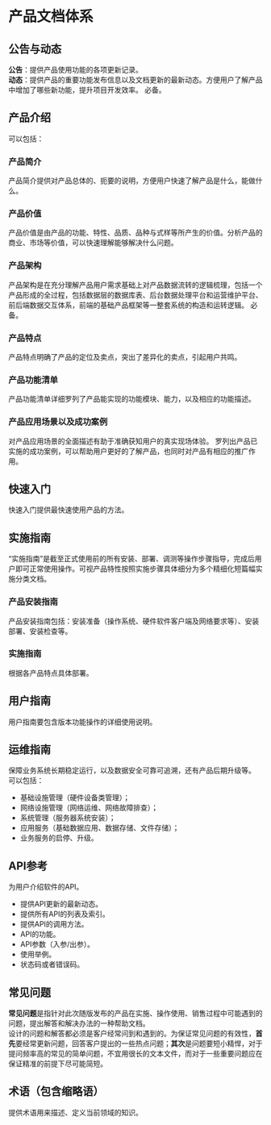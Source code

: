 # 产品文档体系

## 公告与动态

**公告**：提供产品使用功能的各项更新记录。<br/>
**动态**：提供产品的重要功能发布信息以及文档更新的最新动态。方便用户了解产品中增加了哪些新功能，提升项目开发效率。
必备。

## 产品介绍

可以包括：
### 产品简介
产品简介提供对产品总体的、扼要的说明，方便用户快速了解产品是什么，能做什么。

### 产品价值
产品价值是由产品的功能、特性、品质、品种与式样等所产生的价值。分析产品的商业、市场等价值，可以快速理解能够解决什么问题。

### 产品架构
产品架构是在充分理解产品用户需求基础上对产品数据流转的逻辑梳理，包括一个产品形成的全过程，包括数据层的数据库表、后台数据处理平台和运营维护平台、前后端数据交互体系，前端的基础产品框架等一整套系统的构造和运转逻辑。
必备。

### 产品特点
产品特点明确了产品的定位及卖点，突出了差异化的卖点，引起用户共鸣。

### 产品功能清单
产品功能清单详细罗列了产品能实现的功能模块、能力，以及相应的功能描述。

### 产品应用场景以及成功案例
对产品应用场景的全面描述有助于准确获知用户的真实现场体验。
罗列出产品已实施的成功案例，可以帮助用户更好的了解产品，也同时对产品有相应的推广作用。

## 快速入门
快速入门提供最快速使用产品的方法。

## 实施指南
“实施指南”是截至正式使用前的所有安装、部署、调测等操作步骤指导，完成后用户即可正常使用操作。可视产品特性按照实施步骤具体细分为多个精细化短篇幅实施分类文档。

### 产品安装指南
产品安装指南包括：安装准备（操作系统、硬件软件客户端及网络要求等）、安装部署、安装检查等。

### 实施指南
根据各产品特点具体部署。


## 用户指南
用户指南要包含版本功能操作的详细使用说明。

## 运维指南
保障业务系统长期稳定运行，以及数据安全可靠可追溯，还有产品后期升级等。
可以包括：
-  基础设施管理（硬件设备类管理）；
- 网络设施管理（网络运维、网络故障排查）；
- 系统管理（服务器系统安装）；
- 应用服务（基础数据应用、数据存储、文件存储）；
- 业务服务的启停、升级。

##	API参考
为用户介绍软件的API。
- 提供API更新的最新动态。
- 提供所有API的列表及索引。
- 提供API的调用方法。
- API的功能。
- API参数（入参/出参）。
- 使用举例。
- 状态码或者错误码。

## 常见问题
**常见问题**是指针对此次随版发布的产品在实施、操作使用、销售过程中可能遇到的问题，提出解答和解决办法的一种帮助文档。<br/>
设计的问题和解答都必须是客户经常问到和遇到的。为保证常见问题的有效性，**首先**要经常更新问题，回答客户提出的一些热点问题；**其次**是问题要短小精悍，对于提问频率高的常见的简单问题，不宜用很长的文本文件，而对于一些重要问题应在保证精准的前提下尽可能简短。

## 术语（包含缩略语）
提供术语用来描述、定义当前领域的知识。

